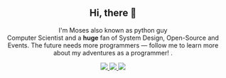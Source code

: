 

<h2 align="center">Hi, there 👋</h2>

<p align="center">I'm Moses also known as python guy<br/> Computer Scientist and a <b>huge</b> fan of System Design, Open-Source and Events. The future needs more programmers — follow me to learn more about my adventures as a programmer! .</p>
</p>

<p align="center">
  <a href="https://twitter.com/bantu_creative">
   <img src="https://img.shields.io/badge/Twitter-blue?label=Twitter&logo=Twitter&style=for-the-badge" />
  </a>
  
  <a href="https://www.linkedin.com/in/kisakye-moses/">
    <img src="https://img.shields.io/badge/LinkedIn-blue?label=LinkedIn&logo=LinkedIn&style=for-the-badge" />
  </a>

  <a href="https://www.telegram.com/in/bantu_creative/">
    <img src="https://img.shields.io/badge/Telegram-blue?label=Telegram&logo=Telegram&style=for-the-badge" />
  </a>

</p>

